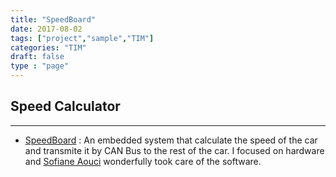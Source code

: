 ```yaml
---
title: "SpeedBoard"
date: 2017-08-02
tags: ["project","sample","TIM"]
categories: "TIM"
draft: false
type : "page"
---
```


Speed Calculator
-------------
---

- [SpeedBoard](https://easyeda.com/JacquetPED/Speed-Controller) : An embedded system that calculate the speed of the car and transmite it by CAN Bus to the rest of the car. I focused on hardware and [Sofiane Aouci](https://www.linkedin.com/in/sofiane-aouci/) wonderfully took care of the software.